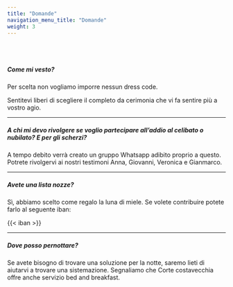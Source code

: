```yaml
---
title: "Domande"
navigation_menu_title: "Domande"
weight: 3
---
```

<br/><br/>

##### Come mi vesto?

Per scelta non vogliamo imporre nessun dress code.

Sentitevi liberi di scegliere il completo da cerimonia che vi fa sentire più a vostro agio.

---

##### A chi mi devo rivolgere se voglio partecipare all’addio al celibato o nubilato? E per gli scherzi?
A tempo debito verrà creato un gruppo Whatsapp adibito proprio a questo.
Potrete rivolgervi ai nostri testimoni Anna, Giovanni, Veronica e Gianmarco.

---
##### Avete una lista nozze?
Sì, abbiamo scelto come regalo la luna di miele.
Se volete contribuire potete farlo al seguente iban: 

{{< iban >}}

---
##### Dove posso pernottare?
Se avete bisogno di trovare una soluzione per la notte,
saremo lieti di aiutarvi a trovare una sistemazione.
Segnaliamo che Corte costavecchia offre anche servizio bed and breakfast.
